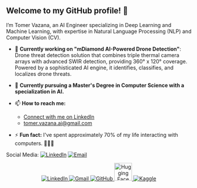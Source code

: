 ## Welcome to my GitHub profile!   👋  

I’m Tomer Vazana, an AI Engineer specializing in Deep Learning and Machine Learning, with expertise in Natural Language Processing (NLP) and Computer Vision (CV).

- 🔭 **Currently working on "mDiamond AI-Powered Drone Detection"**:  
    Drone threat detection solution that combines triple thermal camera arrays with advanced SWIR detection, providing 360° x 120° coverage. Powered by a sophisticated AI engine, it identifies, classifies, and localizes drone threats.

- 🌱 **Currently pursuing a Master's Degree in Computer Science with a specialization in AI.**

- 📫 **How to reach me:**  
    - [Connect with me on LinkedIn](https://www.linkedin.com/in/tomervazana/)  
    - [tomer.vazana.ai@gmail.com](mailto:tomer.vazana.ai@gmail.com)

- ⚡ **Fun fact:** I've spent approximately 70% of my life interacting with computers. 👨🏻‍💻

Social Media:
[![LinkedIn](https://img.shields.io/badge/LinkedIn-blue?style=for-the-badge&logo=linkedin)](https://www.linkedin.com/in/yourusername/)
[![Email](https://img.shields.io/badge/Email-D14836?style=for-the-badge&logo=gmail&logoColor=white)](mailto:your.email@example.com)

<p align="center">
<a href="https://www.linkedin.com/in/yourusername/" target="_blank">
  <img src="https://img.icons8.com/color/48/000000/linkedin.png" alt="LinkedIn" />
</a>
<a href="mailto:your.email@example.com">
  <img src="https://img.icons8.com/color/48/000000/gmail-new.png" alt="Gmail" />
</a>
<a href="https://github.com/yourusername">
  <img src="https://img.icons8.com/ios-glyphs/48/000000/github.png" alt="GitHub" />
</a>
<a href="https://huggingface.co/yourusername">
  <img src="https://uxwing.com/wp-content/themes/uxwing/download/brands-and-social-media/huggingface-icon.png" alt="Hugging Face" width="48" height="48"/>
</a>
<a href="https://www.kaggle.com/yourusername">
  <img src="https://img.icons8.com/?size=48&id=QrYhwpUzAcoy&format=png&color=000000" alt="Kaggle" />
</a>
</p>

<!--

## Hi there 👋

Welcome to my GitHub profile. 
I’m Tomer, an AI Engineer specializing in Deep Learning and Machine Learning, with a focus on Natural Language Processing (NLP) and Computer Vision (CV).

- 🔭 I’m currently working on "mDiamond AI-Powered Drone Detection":
Drone threat detection solution that combines triple thermal camera arrays with advanced SWIR detection, providing 360° x 120° coverage. Powered by a sophisticated AI engine, it identifies, classifies, and localizes drone threats.
- 🌱 I’m currently learning Computer Science with a focus in AI (Masters Degree)
- 📫 How to reach me: 
    - LinkedIn:
    - email:
- ⚡ Fun fact: I spent around 70% of my life interacting with computers. 👨🏻‍💻

-->
<!--
**tomervazana/tomervazana** is a ✨ _special_ ✨ repository because its `README.md` (this file) appears on your GitHub profile.

Here are some ideas to get you started:

- 🔭 I’m currently working on ...
- 🌱 I’m currently learning ...
- 👯 I’m looking to collaborate on ...
- 🤔 I’m looking for help with ...
- 💬 Ask me about ...
- 📫 How to reach me: ...
- 😄 Pronouns: ...
- ⚡ Fun fact: ...
-->

<!--
## Visitor Count

![Visitor Count](https://profile-counter.glitch.me/tomervazana/count.svg)
-->
